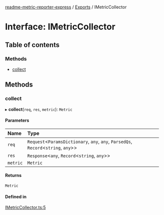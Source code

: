 [readme-metric-reporter-express](../README.md) / [Exports](../modules.md) / IMetricCollector

# Interface: IMetricCollector

## Table of contents

### Methods

- [collect](IMetricCollector.md#collect)

## Methods

### collect

▸ **collect**(`req`, `res`, `metric`): `Metric`

#### Parameters

| Name | Type |
| :------ | :------ |
| `req` | `Request`<`ParamsDictionary`, `any`, `any`, `ParsedQs`, `Record`<`string`, `any`\>\> |
| `res` | `Response`<`any`, `Record`<`string`, `any`\>\> |
| `metric` | `Metric` |

#### Returns

`Metric`

#### Defined in

[IMetricCollector.ts:5](https://github.com/igrek8/readme-metric-reporter-express/blob/e95ee83/src/IMetricCollector.ts#L5)
